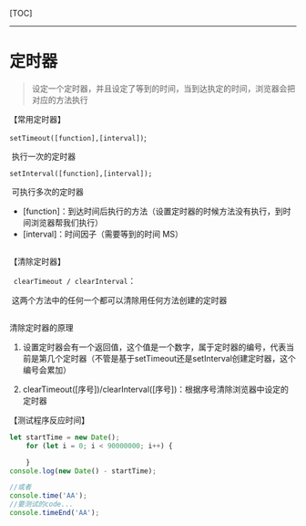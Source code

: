[TOC]

---

# 定时器



> 设定一个定时器，并且设定了等到的时间，当到达执定的时间，浏览器会把对应的方法执行



【常用定时器】

`setTimeout([function],[interval])`;

​	执行一次的定时器

`setInterval([function],[interval]);`

​	可执行多次的定时器
 - [function]：到达时间后执行的方法（设置定时器的时候方法没有执行，到时间浏览器帮我们执行）
 - [interval]：时间因子（需要等到的时间 MS）


```javascript


```

【清除定时器】

` clearTimeout / clearInterval`：

​	这两个方法中的任何一个都可以清除用任何方法创建的定时器

```javascript

```

清除定时器的原理

1. 设置定时器会有一个返回值，这个值是一个数字，属于定时器的编号，代表当前是第几个定时器（不管是基于setTimeout还是setInterval创建定时器，这个编号会累加）

2. clearTimeout([序号])/clearInterval([序号])：根据序号清除浏览器中设定的定时器

【测试程序反应时间】

```javascript
let startTime = new Date();
	for (let i = 0; i < 90000000; i++) {

	}
console.log(new Date() - startTime);

//或者
console.time('AA');
//要测试的code...
console.timeEnd('AA');
```




